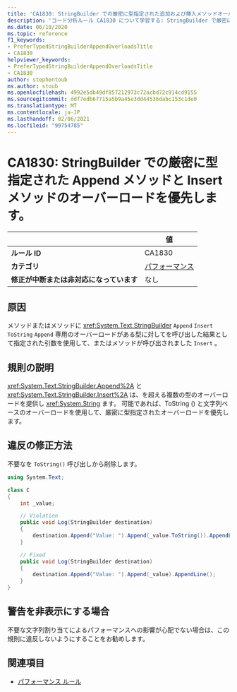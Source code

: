 ```yaml
---
title: 'CA1830: StringBuilder での厳密に型指定された追加および挿入メソッドオーバーロードを優先 (コード分析)'
description: 'コード分析ルール CA1830 について学習する: StringBuilder で厳密に型指定された Append メソッドと Insert メソッドのオーバーロードを優先する'
ms.date: 06/18/2020
ms.topic: reference
f1_keywords:
- PreferTypedStringBuilderAppendOverloadsTitle
- CA1830
helpviewer_keywords:
- PreferTypedStringBuilderAppendOverloadsTitle
- CA1830
author: stephentoub
ms.author: stoub
ms.openlocfilehash: 4992e5db49df857212973c72acbd72c914cd9155
ms.sourcegitcommit: ddf7edb67715a5b9a45e3dd44536dabc153c1de0
ms.translationtype: MT
ms.contentlocale: ja-JP
ms.lasthandoff: 02/06/2021
ms.locfileid: "99754785"
---
```

# <a name="ca1830-prefer-strongly-typed-append-and-insert-method-overloads-on-stringbuilder"></a>CA1830: StringBuilder での厳密に型指定された Append メソッドと Insert メソッドのオーバーロードを優先します。

| | 値 |
|-|-|
| **ルール ID** |CA1830|
| **カテゴリ** |[パフォーマンス](performance-warnings.md)|
| **修正が中断または非対応になっています** |なし|

## <a name="cause"></a>原因

メソッドまたはメソッドに <xref:System.Text.StringBuilder> `Append` `Insert` `ToString` `Append` 専用のオーバーロードがある型に対してを呼び出した結果として指定された引数を使用して、またはメソッドが呼び出されました `Insert` 。

## <a name="rule-description"></a>規則の説明

<xref:System.Text.StringBuilder.Append%2A> と <xref:System.Text.StringBuilder.Insert%2A> は、を超える複数の型のオーバーロードを提供し <xref:System.String> ます。  可能であれば、ToString () と文字列ベースのオーバーロードを使用して、厳密に型指定されたオーバーロードを優先します。

## <a name="how-to-fix-violations"></a>違反の修正方法

不要なを `ToString()` 呼び出しから削除します。

```csharp
using System.Text;

class C
{
    int _value;

    // Violation
    public void Log(StringBuilder destination)
    {
        destination.Append("Value: ").Append(_value.ToString()).AppendLine();
    }

    // Fixed
    public void Log(StringBuilder destination)
    {
        destination.Append("Value: ").Append(_value).AppendLine();
    }
}
```

## <a name="when-to-suppress-warnings"></a>警告を非表示にする場合

不要な文字列割り当てによるパフォーマンスへの影響が心配でない場合は、この規則に違反しないようにすることをお勧めします。

## <a name="see-also"></a>関連項目

- [パフォーマンス ルール](performance-warnings.md)
